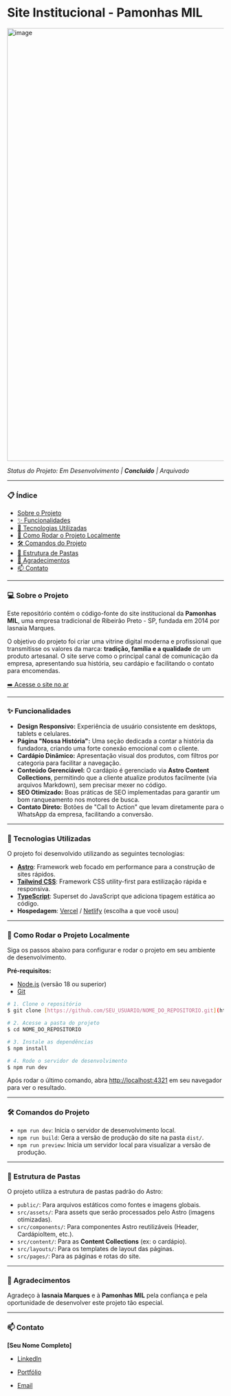 # Site Institucional - Pamonhas MIL

<img width="1610" height="1004" alt="image" src="https://github.com/user-attachments/assets/76e1cd12-768f-45f3-9498-e697aec9d7f9" />

*Status do Projeto: Em Desenvolvimento | **Concluído** | Arquivado*

---

### 📋 Índice

* [Sobre o Projeto](#-sobre-o-projeto)
* [✨ Funcionalidades](#-funcionalidades)
* [🚀 Tecnologias Utilizadas](#-tecnologias-utilizadas)
* [🏁 Como Rodar o Projeto Localmente](#-como-rodar-o-projeto-localmente)
* [🛠️ Comandos do Projeto](#️-comandos-do-projeto)
* [📂 Estrutura de Pastas](#-estrutura-de-pastas)
* [🙏 Agradecimentos](#-agradecimentos)
* [📫 Contato](#-contato)

---

### 💻 Sobre o Projeto

Este repositório contém o código-fonte do site institucional da **Pamonhas MIL**, uma empresa tradicional de Ribeirão Preto - SP, fundada em 2014 por Iasnaia Marques.

O objetivo do projeto foi criar uma vitrine digital moderna e profissional que transmitisse os valores da marca: **tradição, família e a qualidade** de um produto artesanal. O site serve como o principal canal de comunicação da empresa, apresentando sua história, seu cardápio e facilitando o contato para encomendas.

[➡️ Acesse o site no ar](URL_DO_SITE_NO_AR)

---

### ✨ Funcionalidades

* **Design Responsivo:** Experiência de usuário consistente em desktops, tablets e celulares.
* **Página "Nossa História":** Uma seção dedicada a contar a história da fundadora, criando uma forte conexão emocional com o cliente.
* **Cardápio Dinâmico:** Apresentação visual dos produtos, com filtros por categoria para facilitar a navegação.
* **Conteúdo Gerenciável:** O cardápio é gerenciado via **Astro Content Collections**, permitindo que a cliente atualize produtos facilmente (via arquivos Markdown), sem precisar mexer no código.
* **SEO Otimizado:** Boas práticas de SEO implementadas para garantir um bom ranqueamento nos motores de busca.
* **Contato Direto:** Botões de "Call to Action" que levam diretamente para o WhatsApp da empresa, facilitando a conversão.

---

### 🚀 Tecnologias Utilizadas

O projeto foi desenvolvido utilizando as seguintes tecnologias:

* **[Astro](https://astro.build/)**: Framework web focado em performance para a construção de sites rápidos.
* **[Tailwind CSS](https://tailwindcss.com/)**: Framework CSS utility-first para estilização rápida e responsiva.
* **[TypeScript](https://www.typescriptlang.org/)**: Superset do JavaScript que adiciona tipagem estática ao código.
* **Hospedagem**: [Vercel](https://vercel.com/) / [Netlify](https://www.netlify.com/) (escolha a que você usou)

---

### 🏁 Como Rodar o Projeto Localmente

Siga os passos abaixo para configurar e rodar o projeto em seu ambiente de desenvolvimento.

**Pré-requisitos:**
* [Node.js](https://nodejs.org/en/) (versão 18 ou superior)
* [Git](https://git-scm.com/)

```bash
# 1. Clone o repositório
$ git clone [https://github.com/SEU_USUARIO/NOME_DO_REPOSITORIO.git](https://github.com/SEU_USUARIO/NOME_DO_REPOSITORIO.git)

# 2. Acesse a pasta do projeto
$ cd NOME_DO_REPOSITORIO

# 3. Instale as dependências
$ npm install

# 4. Rode o servidor de desenvolvimento
$ npm run dev
```

Após rodar o último comando, abra [http://localhost:4321](http://localhost:4321) em seu navegador para ver o resultado.

---

### 🛠️ Comandos do Projeto

* `npm run dev`: Inicia o servidor de desenvolvimento local.
* `npm run build`: Gera a versão de produção do site na pasta `dist/`.
* `npm run preview`: Inicia um servidor local para visualizar a versão de produção.

---

### 📂 Estrutura de Pastas

O projeto utiliza a estrutura de pastas padrão do Astro:

* `public/`: Para arquivos estáticos como fontes e imagens globais.
* `src/assets/`: Para assets que serão processados pelo Astro (imagens otimizadas).
* `src/components/`: Para componentes Astro reutilizáveis (Header, CardápioItem, etc.).
* `src/content/`: Para as **Content Collections** (ex: o cardápio).
* `src/layouts/`: Para os templates de layout das páginas.
* `src/pages/`: Para as páginas e rotas do site.

---

### 🙏 Agradecimentos

Agradeço à **Iasnaia Marques** e à **Pamonhas MIL** pela confiança e pela oportunidade de desenvolver este projeto tão especial.

---

### 📫 Contato

**[Seu Nome Completo]**

* [LinkedIn](URL_DO_SEU_LINKEDIN)
* [Portfólio](URL_DO_SEU_PORTFOLIO)

* [Email](SEU_EMAIL_DE_CONTATO)
